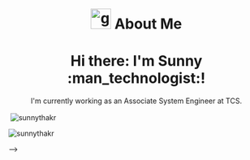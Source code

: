 <h1 align="center"> <img height="40" width="40" alt="github" src="https://cdn.jsdelivr.net/npm/simple-icons@v3/icons/github.svg" /> About Me </h1>

<h1 align='center'>
  Hi there: I'm Sunny :man_technologist:!
</h1>

<p align='center'>
  I'm currently working as an Associate System Engineer at TCS.
</p>
<p>&nbsp;<img align="center" src="https://github-readme-stats.vercel.app/api?username=sunnythakr&show_icons=true&locale=en" alt="sunnythakr" /></p>
<p><img align="center" src="https://github-readme-streak-stats.herokuapp.com/?user=sunnythakr&" alt="sunnythakr" /></p> -->
